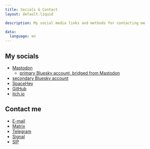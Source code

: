 ```yaml
---
title: Socials & Contact
layout: default.liquid

description: My social media links and methods for contacting me

data:
  language: en
---
```

## My socials

- <a href="https://mastodon.arch-linux.cz/@duanin2">Mastodon</a>
	- <a href="https://bsky.app/profile/duanin2.top">primary Bluesky account, bridged from Mastodon</a>
- <a href="https://bsky.app/profile/duanin2.bsky.social">secondary Bluesky account</a>
- <a href="https://spacehey.com/duanin2">SpaceHey</a>
- <a href="https://github.com/duanin2">GitHub</a>
- <a rel="me" href="https://duanin2.itch.io">itch.io</a>

## Contact me

- <a href="mailto:duanin2@duanin2.top">E-mail</a>
- <a href="https://matrix.to/#/@duanin2:duanin2.top">Matrix</a>
- <a href="https://t.me/Duanin2">Telegram</a>
- <a href="https://signal.me/#eu/jgp780MEv-HCrruPL1c219nKk9F8MLPLyZJAUwwDFDv5FWxxCadNjIe3PMLr_oL2">Signal</a>
- <a href="sip:duanin2@sip.linphone.org">SIP</a>